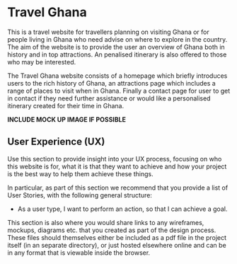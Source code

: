 # Travel Ghana 
This is a travel website for travellers planning on visiting Ghana or for people living in Ghana who need advise on where to explore in the country. The aim of the website is to provide the user an overview of Ghana both in history and in top attractions. An penalised itinerary is also offered to those who may be interested.

The Travel Ghana website consists of a homepage which briefly introduces users to the rich history of Ghana, an attractions page which includes a range of places to visit when in Ghana. Finally a contact page for user to get in contact if they need further assistance or would like a personalised itinerary created for their time in Ghana. 

**INCLUDE MOCK UP IMAGE IF POSSIBLE**
## User Experience (UX)
 
Use this section to provide insight into your UX process, focusing on who this website is for, what it is that they want to achieve and how your project is the best way to help them achieve these things.

In particular, as part of this section we recommend that you provide a list of User Stories, with the following general structure:
- As a user type, I want to perform an action, so that I can achieve a goal.

This section is also where you would share links to any wireframes, mockups, diagrams etc. that you created as part of the design process. These files should themselves either be included as a pdf file in the project itself (in an separate directory), or just hosted elsewhere online and can be in any format that is viewable inside the browser.
